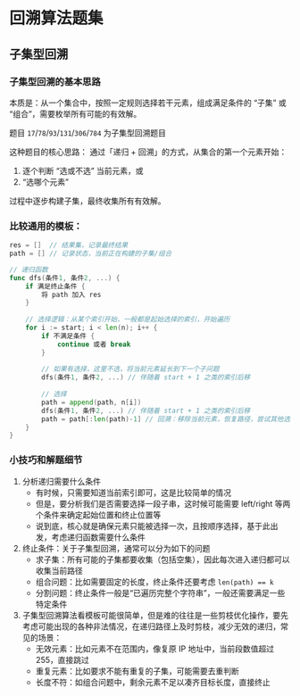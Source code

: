 # 回溯算法题集

## 子集型回溯
### 子集型回溯的基本思路
本质是：从一个集合中，按照一定规则选择若干元素，组成满足条件的 “子集” 或 “组合”，需要枚举所有可能的有效解。

题目 `17`/`78`/`93`/`131`/`306`/`784` 为子集型回溯题目

这种题目的核心思路：
通过「递归 + 回溯」的方式，从集合的第一个元素开始：
1. 逐个判断 “选或不选” 当前元素，或
2. “选哪个元素” 

过程中逐步构建子集，最终收集所有有效解。

### 比较通用的模板：
```go
res = []  // 结果集，记录最终结果
path = [] // 记录状态，当前正在构建的子集/组合

// 递归函数
func dfs(条件1, 条件2, ...) {
    if 满足终止条件 {
        将 path 加入 res
    }
    
    // 选择逻辑：从某个索引开始，一般都是起始选择的索引，开始遍历
    for i := start; i < len(n); i++ {
        if 不满足条件 {
            continue 或者 break    
        }
        
        // 如果有选择，这里不选，将当前元素延长到下一个子问题
        dfs(条件1, 条件2, ...) // 伴随着 start + 1 之类的索引后移
        
        // 选择
        path = append(path, n[i])
        dfs(条件1, 条件2, ...) // 伴随着 start + 1 之类的索引后移
        path = path[:len(path)-1] // 回溯：移除当前元素，恢复路径，尝试其他选择
    }
}
```

### 小技巧和解题细节
1. 分析递归需要什么条件
   - 有时候，只需要知道当前索引即可，这是比较简单的情况
   - 但是，要分析我们是否需要选择一段子串，这时候可能需要 left/right 等两个条件来确定起始位置和终止位置等
   - 说到底，核心就是确保元素只能被选择一次，且按顺序选择，基于此出发，考虑递归函数需要什么条件
2. 终止条件：关于子集型回溯，通常可以分为如下的问题
    - 求子集：所有可能的子集都要收集（包括空集），因此每次进入递归都可以收集当前路径
    - 组合问题：比如需要固定的长度，终止条件还要考虑 `len(path) == k` 
    - 分割问题：终止条件一般是“已遍历完整个字符串”，一般还需要满足一些特定条件
3. 子集型回溯算法看模板可能很简单，但是难的往往是一些剪枝优化操作，要先考虑可能出现的各种非法情况，在递归路径上及时剪枝，减少无效的递归，常见的场景：
    - 无效元素：比如元素不在范围内，像复原 IP 地址中，当前段数值超过 255，直接跳过
    - 重复元素：比如要求不能有重复的子集，可能需要去重判断
    - 长度不符：如组合问题中，剩余元素不足以凑齐目标长度，直接终止

